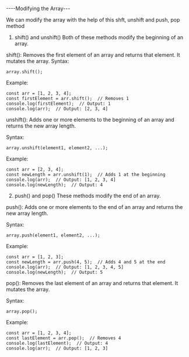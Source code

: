 ----Modifying the Array---

We can modify the array with the help of this shft, unshift and push, pop method






1. shift() and unshift()
Both of these methods modify the beginning of an array.

shift(): Removes the first element of an array and returns that element. It mutates the array.
Syntax:
```
array.shift();
```
Example:
```
const arr = [1, 2, 3, 4];
const firstElement = arr.shift();  // Removes 1
console.log(firstElement);  // Output: 1
console.log(arr);  // Output: [2, 3, 4]

```


unshift(): Adds one or more elements to the beginning of an array and returns the new array length.

Syntax:
```
array.unshift(element1, element2, ...);
```

Example:
```
const arr = [2, 3, 4];
const newLength = arr.unshift(1);  // Adds 1 at the beginning
console.log(arr);  // Output: [1, 2, 3, 4]
console.log(newLength);  // Output: 4
```


2. push() and pop()
These methods modify the end of an array.

push(): Adds one or more elements to the end of an array and returns the new array length.

Syntax:
```
array.push(element1, element2, ...);
```

Example:
```
const arr = [1, 2, 3];
const newLength = arr.push(4, 5);  // Adds 4 and 5 at the end
console.log(arr);  // Output: [1, 2, 3, 4, 5]
console.log(newLength);  // Output: 5
```


pop(): Removes the last element of an array and returns that element. It mutates the array.

Syntax:
```
array.pop();
```

Example:
```
const arr = [1, 2, 3, 4];
const lastElement = arr.pop();  // Removes 4
console.log(lastElement);  // Output: 4
console.log(arr);  // Output: [1, 2, 3]

